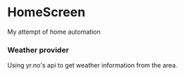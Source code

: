 # HomeScreen
My attempt of home automation



<h3> Weather provider </h3>

Using yr.no's api to get weather information from the area.


